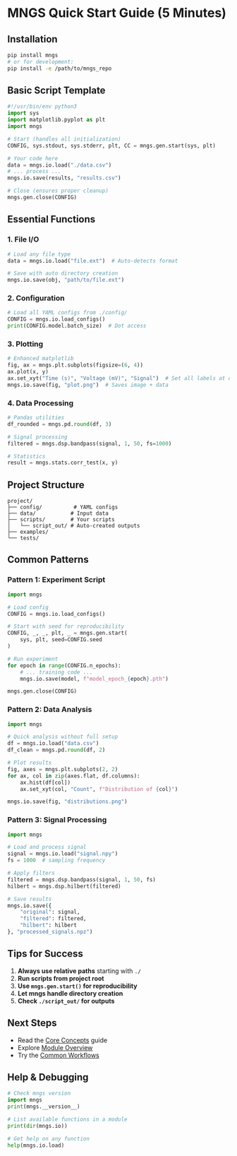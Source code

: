 # MNGS Quick Start Guide (5 Minutes)

## Installation
```bash
pip install mngs
# or for development:
pip install -e /path/to/mngs_repo
```

## Basic Script Template

```python
#!/usr/bin/env python3
import sys
import matplotlib.pyplot as plt
import mngs

# Start (handles all initialization)
CONFIG, sys.stdout, sys.stderr, plt, CC = mngs.gen.start(sys, plt)

# Your code here
data = mngs.io.load("./data.csv")
# ... process ...
mngs.io.save(results, "results.csv")

# Close (ensures proper cleanup)
mngs.gen.close(CONFIG)
```

## Essential Functions

### 1. File I/O
```python
# Load any file type
data = mngs.io.load("file.ext")  # Auto-detects format

# Save with auto directory creation
mngs.io.save(obj, "path/to/file.ext")
```

### 2. Configuration
```python
# Load all YAML configs from ./config/
CONFIG = mngs.io.load_configs()
print(CONFIG.model.batch_size)  # Dot access
```

### 3. Plotting
```python
# Enhanced matplotlib
fig, ax = mngs.plt.subplots(figsize=(6, 4))
ax.plot(x, y)
ax.set_xyt("Time (s)", "Voltage (mV)", "Signal")  # Set all labels at once
mngs.io.save(fig, "plot.png")  # Saves image + data
```

### 4. Data Processing
```python
# Pandas utilities
df_rounded = mngs.pd.round(df, 3)

# Signal processing
filtered = mngs.dsp.bandpass(signal, 1, 50, fs=1000)

# Statistics
result = mngs.stats.corr_test(x, y)
```

## Project Structure
```
project/
├── config/          # YAML configs
├── data/           # Input data
├── scripts/        # Your scripts
│   └── script_out/ # Auto-created outputs
├── examples/
└── tests/
```

## Common Patterns

### Pattern 1: Experiment Script
```python
import mngs

# Load config
CONFIG = mngs.io.load_configs()

# Start with seed for reproducibility
CONFIG, _, _, plt, _ = mngs.gen.start(
    sys, plt, seed=CONFIG.seed
)

# Run experiment
for epoch in range(CONFIG.n_epochs):
    # ... training code ...
    mngs.io.save(model, f"model_epoch_{epoch}.pth")

mngs.gen.close(CONFIG)
```

### Pattern 2: Data Analysis
```python
import mngs

# Quick analysis without full setup
df = mngs.io.load("data.csv")
df_clean = mngs.pd.round(df, 2)

# Plot results
fig, axes = mngs.plt.subplots(2, 2)
for ax, col in zip(axes.flat, df.columns):
    ax.hist(df[col])
    ax.set_xyt(col, "Count", f"Distribution of {col}")

mngs.io.save(fig, "distributions.png")
```

### Pattern 3: Signal Processing
```python
import mngs

# Load and process signal
signal = mngs.io.load("signal.npy")
fs = 1000  # sampling frequency

# Apply filters
filtered = mngs.dsp.bandpass(signal, 1, 50, fs)
hilbert = mngs.dsp.hilbert(filtered)

# Save results
mngs.io.save({
    "original": signal,
    "filtered": filtered,
    "hilbert": hilbert
}, "processed_signals.npz")
```

## Tips for Success

1. **Always use relative paths** starting with `./`
2. **Run scripts from project root**
3. **Use `mngs.gen.start()` for reproducibility**
4. **Let mngs handle directory creation**
5. **Check `./script_out/` for outputs**

## Next Steps

- Read the [Core Concepts](02_core_concepts.md) guide
- Explore [Module Overview](03_module_overview.md)
- Try the [Common Workflows](04_common_workflows.md)

## Help & Debugging

```python
# Check mngs version
import mngs
print(mngs.__version__)

# List available functions in a module
print(dir(mngs.io))

# Get help on any function
help(mngs.io.load)
```